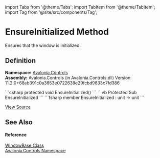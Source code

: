 import Tabs from '@theme/Tabs'; 
import TabItem from '@theme/TabItem'; 
import Tag from '@site/src/components/Tag'; 

# EnsureInitialized Method


Ensures that the window is initialized.



## Definition
**Namespace:** <a href="N_Avalonia_Controls">Avalonia.Controls</a>  
**Assembly:** Avalonia.Controls (in Avalonia.Controls.dll) Version: 11.2.0+68ab391c0a3653e0722638e29fcbd9633c7fd386

<Tabs groupId="api-code-preview">
<TabItem value="csharp" label="C#">
```csharp
protected void EnsureInitialized()
```
</TabItem>
<TabItem value="vb" label="VB">
```vb
Protected Sub EnsureInitialized
```
</TabItem>
<TabItem value="fsharp" label="F#">
```fsharp
member EnsureInitialized : unit -> unit 
```
</TabItem>
</Tabs>



<a href="https://github.com/AvaloniaUI/Avalonia/tree/master/srcAvalonia.Controls/WindowBase.cs#L187" title="View the source code">View Source</a>



## See Also


#### Reference
<a href="T_Avalonia_Controls_WindowBase">WindowBase Class</a>  
<a href="N_Avalonia_Controls">Avalonia.Controls Namespace</a>  
